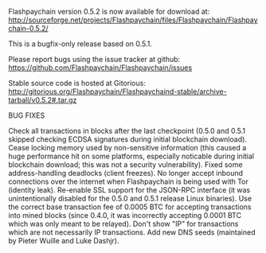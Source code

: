 Flashpaychain version 0.5.2 is now available for download at:
http://sourceforge.net/projects/Flashpaychain/files/Flashpaychain/Flashpaychain-0.5.2/

This is a bugfix-only release based on 0.5.1.

Please report bugs using the issue tracker at github:
https://github.com/Flashpaychain/Flashpaychain/issues

Stable source code is hosted at Gitorious:
http://gitorious.org/Flashpaychain/Flashpaychaind-stable/archive-tarball/v0.5.2#.tar.gz

BUG FIXES

Check all transactions in blocks after the last checkpoint (0.5.0 and 0.5.1 skipped checking ECDSA signatures during initial blockchain download).
Cease locking memory used by non-sensitive information (this caused a huge performance hit on some platforms, especially noticable during initial blockchain download; this was
not a security vulnerability).
Fixed some address-handling deadlocks (client freezes).
No longer accept inbound connections over the internet when Flashpaychain is being used with Tor (identity leak).
Re-enable SSL support for the JSON-RPC interface (it was unintentionally disabled for the 0.5.0 and 0.5.1 release Linux binaries).
Use the correct base transaction fee of 0.0005 BTC for accepting transactions into mined blocks (since 0.4.0, it was incorrectly accepting 0.0001 BTC which was only meant to be relayed).
Don't show "IP" for transactions which are not necessarily IP transactions.
Add new DNS seeds (maintained by Pieter Wuille and Luke Dashjr).
